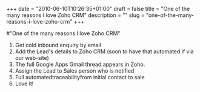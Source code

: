 +++
date = "2010-06-10T10:26:35+01:00"
draft = false
title = "One of the many reasons I love Zoho CRM"
description = ""
slug = "one-of-the-many-reasons-i-love-zoho-crm"
+++

#"One of the many reasons I love Zoho CRM"


 <ol><li>Get cold inbound enquiry by email</li><li>Add the Lead&#39;s details to Zoho CRM (soon to have that automated if via our web-site)</li><li>The full Google Apps Gmail thread appears in Zoho.</li><li>Assign the Lead to Sales person who is notified</li> <li>Full automatedtraceabilityfrom initial contact to sale</li><li>Love it!</li></ol>
 